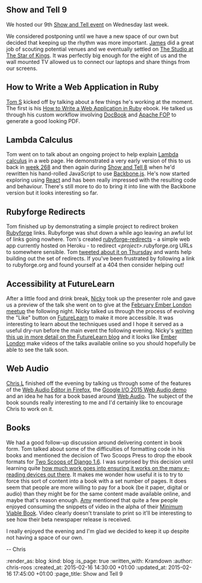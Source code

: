 Show and Tell 9
---------------

We hosted our 9th [Show and Tell event][] on Wednesday last week.

We considered postponing until we have a new space of our own but decided that keeping up the rhythm was more important. [James][] did a great job of scouting potential venues and we eventually settled on [The Studio at The Star of Kings](http://starofkings.co.uk/private-hire/). It was perfectly big enough for the eight of us and the wall mounted TV allowed us to connect our laptops and share things from our screens.

## How to Write a Web Application in Ruby

[Tom S][] kicked off by talking about a few things he's working at the moment. The first is his [How to Write a Web Application in Ruby][] ebook. He talked us through his custom workflow involving [DocBook][] and [Apache FOP][] to generate a good looking PDF.

## Lambda Calculus

Tom went on to talk about an ongoing project to help explain [Lambda calculus][] in a web page. He demonstrated a very early version of this to us back in [week 268][] and then again during [Show and Tell 8][] when he'd rewritten his hand-rolled JavaScript to use [Backbone.js][]. He's now started exploring using [React][] and has been really impressed with the resulting code and behaviour. There's still more to do to bring it into line with the Backbone version but it looks interesting so far.

## Rubyforge Redirects

Tom finished up by demonstrating a simple project to redirect broken [Rubyforge][] links. Rubyforge was shut down a while ago leaving an awful lot of links going nowhere. Tom's created [rubyforge-redirects][] - a simple web app currently hosted on Heroku - to redirect _\<project>_.rubyforge.org URLs to somewhere sensible. Tom [tweeted about it on Thursday][] and wants help building out the set of redirects. If you've been frustrated by following a link to rubyforge.org and found yourself at a 404 then consider helping out!

## Accessibility at FutureLearn

After a little food and drink break, [Nicky][] took up the presenter role and gave us a preview of the talk she went on to give at the [February Ember London meetup][] the following night. Nicky talked us through the process of evolving the "Like" button on [FutureLearn][] to make it more accessible. It was interesting to learn about the techniques used and I hope it served as a useful dry-run before the main event the following evening. Nicky's [written this up in more detail on the FutureLearn blog][fl-blog-post-accessible-like] and it looks like [Ember London][] make videos of the talks available online so you should hopefully be able to see the talk soon.

## Web Audio

[Chris L][] finished off the evening by talking us through some of the features of the [Web Audio Editor in Firefox][], the [Google I/O 2015 Web Audio demo][] and an idea he has for a book based around [Web Audio][]. The subject of the book sounds really interesting to me and I'd certainly like to encourage Chris to work on it.

## Books

We had a good follow-up discussion around delivering content in book form. Tom talked about some of the difficulties of formatting code in his books and mentioned the decision of Two Scoops Press to drop the ebook formats for [Two Scoops of Django 1.6][]. I was surprised by this decision until learning quite [how much work goes into ensuring it works on the many e-reading devices out there][two-scoops-dropping-ebook]. It makes me wonder how useful it is to try to force this sort of content into a book with a set number of pages. It does seem that people are more willing to pay for a book (be it paper, digital or audio) than they might be for the same content made available online, and maybe that's reason enough. [Amy][] mentioned that quite a few people enjoyed consuming the snippets of video in the alpha of their [Minimum Viable Book][]. Video clearly doesn't translate to print so it'll be interesting to see how their beta newspaper release is received.

I really enjoyed the evening and I'm glad we decided to keep it up despite not having a space of our own.

-- Chris

[Amy]: http://amyeee.com/
[Apache FOP]: http://xmlgraphics.apache.org/fop/
[Backbone.js]: http://backbonejs.org/
[Chris L]: http://blog.chrislowis.co.uk/
[DocBook]: http://www.docbook.org/
[Ember London]: http://emberlondon.com/
[February Ember London meetup]: http://www.meetup.com/London-Emberjs-User-Group/events/218940813/
[fl-blog-post-accessible-like]: https://about.futurelearn.com/blog/accessible-like-button/
[FutureLearn]: https://www.futurelearn.com/
[Google I/O 2015 Web Audio demo]: https://events.google.com/io2015
[How to Write a Web Application in Ruby]: http://rubywebapp.com/
[James]: /james-mead
[Lambda calculus]: http://en.wikipedia.org/wiki/Lambda_calculus
[Minimum Viable Book]: http://minimumviablebook.com/
[Nicky]: http://symphonicknot.com/
[React]: http://facebook.github.io/react/
[Rubyforge]: http://en.wikipedia.org/wiki/RubyForge
[rubyforge-redirects]: https://github.com/tomstuart/rubyforge-redirects
[Show and Tell 8]: /show-and-tell-8
[Show and Tell event]: /show-and-tell-events
[Tom S]: http://codon.com/
[The Studio at The Star of Kings]: http://starofkings.co.uk/private-hire/
[tweeted about it on Thursday]: https://twitter.com/tomstuart/status/565902766087090176
[two-scoops-dropping-ebook]: http://twoscoopspress.com/pages/two-scoops-of-django-1-6-faq#format-1.6
[Two Scoops of Django 1.6]: http://twoscoopspress.com/products/two-scoops-of-django-1-6
[Web Audio]: https://developer.mozilla.org/en-US/docs/Web/API/Web_Audio_API
[Web Audio Editor in Firefox]: https://hacks.mozilla.org/2014/06/introducing-the-web-audio-editor-in-firefox-developer-tools/
[week 268]: /week-268


:render_as: blog
:kind: blog
:is_page: true
:written_with: Kramdown
:author: chris-roos
:created_at: 2015-02-16 14:30:00 +01:00
:updated_at: 2015-02-16 17:45:00 +01:00
:page_title: Show and Tell 9
